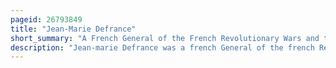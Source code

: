 ```yaml
---
pageid: 26793849
title: "Jean-Marie Defrance"
short_summary: "A French General of the French Revolutionary Wars and the Napoleonic Wars"
description: "Jean-marie Defrance was a french General of the french Revolutionary and napoleonic Wars. He was also a Member of the Council of five Hundred and a Teacher at the military Academy of Rebais Champagne."
---
```

